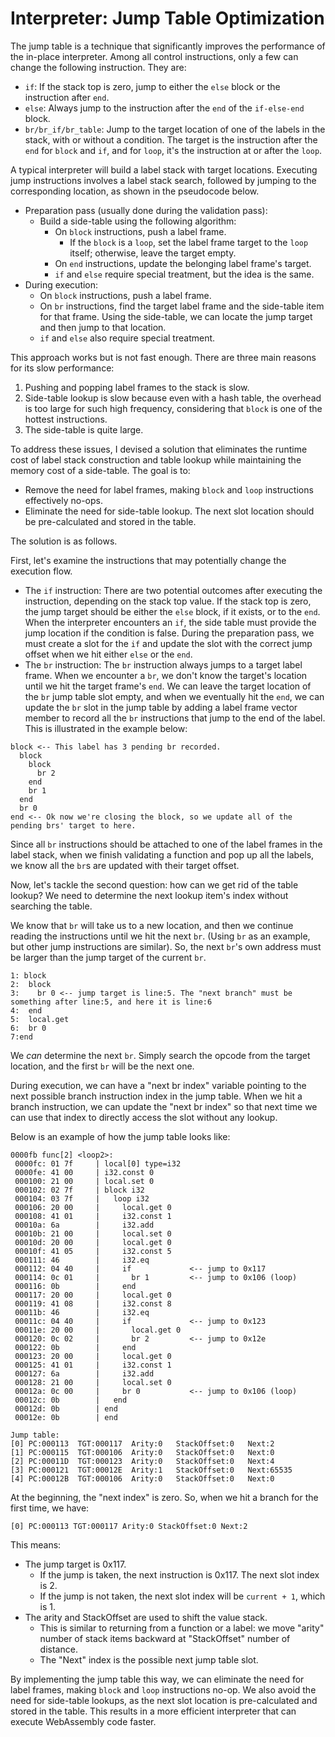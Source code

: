 # Interpreter: Jump Table Optimization

The jump table is a technique that significantly improves the performance of the in-place interpreter. Among all control instructions, only a few can change the following instruction. They are:

- `if`: If the stack top is zero, jump to either the `else` block or the instruction after `end`.
- `else`: Always jump to the instruction after the `end` of the `if-else-end` block.
- `br/br_if/br_table`: Jump to the target location of one of the labels in the stack, with or without a condition. The target is the instruction after the `end` for `block` and `if`, and for `loop`, it's the instruction at or after the `loop`.

A typical interpreter will build a label stack with target locations. Executing jump instructions involves a label stack search, followed by jumping to the corresponding location, as shown in the pseudocode below.

- Preparation pass (usually done during the validation pass):
  - Build a side-table using the following algorithm:
    - On `block` instructions, push a label frame.
      - If the `block` is a `loop`, set the label frame target to the `loop` itself; otherwise, leave the target empty.
    - On `end` instructions, update the belonging label frame's target.
    - `if` and `else` require special treatment, but the idea is the same.
- During execution:
  - On `block` instructions, push a label frame.
  - On `br` instructions, find the target label frame and the side-table item for that frame. Using the side-table, we can locate the jump target and then jump to that location.
  - `if` and `else` also require special treatment.

This approach works but is not fast enough. There are three main reasons for its slow performance:

1. Pushing and popping label frames to the stack is slow.
2. Side-table lookup is slow because even with a hash table, the overhead is too large for such high frequency, considering that `block` is one of the hottest instructions.
3. The side-table is quite large.

To address these issues, I devised a solution that eliminates the runtime cost of label stack construction and table lookup while maintaining the memory cost of a side-table. The goal is to:

- Remove the need for label frames, making `block` and `loop` instructions effectively no-ops.
- Eliminate the need for side-table lookup. The next slot location should be pre-calculated and stored in the table.

The solution is as follows.

First, let's examine the instructions that may potentially change the execution flow.

- The `if` instruction: There are two potential outcomes after executing the instruction, depending on the stack top value. If the stack top is zero, the jump target should be either the `else` block, if it exists, or to the `end`. When the interpreter encounters an `if`, the side table must provide the jump location if the condition is false. During the preparation pass, we must create a slot for the `if` and update the slot with the correct jump offset when we hit either `else` or the `end`.
- The `br` instruction: The `br` instruction always jumps to a target label frame. When we encounter a `br`, we don't know the target's location until we hit the target frame's `end`. We can leave the target location of the `br` jump table slot empty, and when we eventually hit the `end`, we can update the `br` slot in the jump table by adding a label frame vector member to record all the `br` instructions that jump to the end of the label. This is illustrated in the example below:

```
block <-- This label has 3 pending br recorded.
  block
    block
      br 2
    end
    br 1
  end
  br 0
end <-- Ok now we're closing the block, so we update all of the pending brs' target to here.
```

Since all `br` instructions should be attached to one of the label frames in the label stack, when we finish validating a function and pop up all the labels, we know all the `br`s are updated with their target offset.

Now, let's tackle the second question: how can we get rid of the table lookup? We need to determine the next lookup item's index without searching the table.

We know that `br` will take us to a new location, and then we continue reading the instructions until we hit the next `br`. (Using `br` as an example, but other jump instructions are similar). So, the next `br`'s own address must be larger than the jump target of the current `br`.

```
1: block
2:  block
3:    br 0 <-- jump target is line:5. The "next branch" must be something after line:5, and here it is line:6
4:  end
5:  local.get
6:  br 0
7:end
```

We *can* determine the next `br`. Simply search the opcode from the target location, and the first `br` will be the next one.

During execution, we can have a "next br index" variable pointing to the next possible branch instruction index in the jump table. When we hit a branch instruction, we can update the "next br index" so that next time we can use that index to directly access the slot without any lookup.

Below is an example of how the jump table looks like:

```
0000fb func[2] <loop2>:
 0000fc: 01 7f     | local[0] type=i32
 0000fe: 41 00     | i32.const 0
 000100: 21 00     | local.set 0
 000102: 02 7f     | block i32
 000104: 03 7f     |   loop i32
 000106: 20 00     |     local.get 0
 000108: 41 01     |     i32.const 1
 00010a: 6a        |     i32.add
 00010b: 21 00     |     local.set 0
 00010d: 20 00     |     local.get 0
 00010f: 41 05     |     i32.const 5
 000111: 46        |     i32.eq
 000112: 04 40     |     if             <-- jump to 0x117
 000114: 0c 01     |       br 1         <-- jump to 0x106 (loop)
 000116: 0b        |     end
 000117: 20 00     |     local.get 0
 000119: 41 08     |     i32.const 8
 00011b: 46        |     i32.eq
 00011c: 04 40     |     if             <-- jump to 0x123
 00011e: 20 00     |       local.get 0
 000120: 0c 02     |       br 2         <-- jump to 0x12e
 000122: 0b        |     end
 000123: 20 00     |     local.get 0
 000125: 41 01     |     i32.const 1
 000127: 6a        |     i32.add
 000128: 21 00     |     local.set 0
 00012a: 0c 00     |     br 0           <-- jump to 0x106 (loop)
 00012c: 0b        |   end
 00012d: 0b        | end
 00012e: 0b        | end
```

```
Jump table:
[0] PC:000113  TGT:000117  Arity:0   StackOffset:0   Next:2
[1] PC:000115  TGT:000106  Arity:0   StackOffset:0   Next:0
[2] PC:00011D  TGT:000123  Arity:0   StackOffset:0   Next:4
[3] PC:000121  TGT:00012E  Arity:1   StackOffset:0   Next:65535
[4] PC:00012B  TGT:000106  Arity:0   StackOffset:0   Next:0
```

At the beginning, the "next index" is zero. So, when we hit a branch for the first time, we have:

```[0] PC:000113 TGT:000117 Arity:0 StackOffset:0 Next:2```

This means:

- The jump target is 0x117.
  - If the jump is taken, the next instruction is 0x117. The next slot index is 2.
  - If the jump is not taken, the next slot index will be `current + 1`, which is 1.
- The arity and StackOffset are used to shift the value stack.
  - This is similar to returning from a function or a label: we move "arity" number of stack items backward at "StackOffset" number of distance.
  - The "Next" index is the possible next jump table slot.

By implementing the jump table this way, we can eliminate the need for label frames, making `block` and `loop` instructions no-op. We also avoid the need for side-table lookups, as the next slot location is pre-calculated and stored in the table. This results in a more efficient interpreter that can execute WebAssembly code faster.